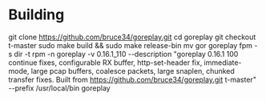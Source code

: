 # Building

git clone https://github.com/bruce34/goreplay.git
cd goreplay
git checkout t-master
sudo make  build && sudo make release-bin
mv gor goreplay
fpm -s dir -t rpm  -n goreplay -v 0.16.1_110 --description "goreplay 0.16.1 100 continue fixes, configurable RX buffer, http-set-header fix, immediate-mode, large pcap buffers, coalesce packets, large snaplen, chunked transfer fixes. Built from https://github.com/bruce34/goreplay.git t-master" --prefix /usr/local/bin goreplay


